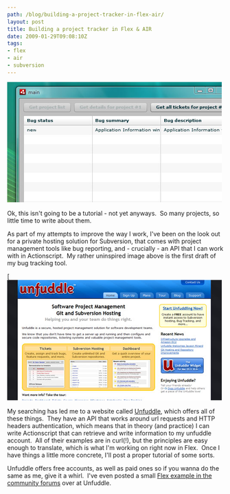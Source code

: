 ```yaml
---
path: /blog/building-a-project-tracker-in-flex-air/
layout: post
title: Building a project tracker in Flex & AIR
date: 2009-01-29T09:08:10Z
tags:
- flex
- air
- subversion
---
```


![Bug Tracking in Flex & AIR](bugsummary.jpg)

Ok, this isn't going to be a tutorial - not yet anyways.  So many projects, so little time to write about them.

As part of my attempts to improve the way I work, I've been on the look out for a private hosting solution for Subversion, that comes with project management tools like bug reporting, and - crucially - an API that I can work with in Actionscript.  My rather uninspired image above is the first draft of my bug tracking tool.

[![Unfuddle Screenshot](unfuddle.jpg)

My searching has led me to a website called [Unfuddle](http://unfuddle.com/), which offers all of these things.  They have an API that works around url requests and HTTP headers authentication, which means that in theory (and practice) I can write Actionscript that can retrieve and write information to my unfuddle account.  All of their examples are in curl(!), but the principles are easy enough to translate, which is what I'm working on right now in Flex.  Once I have things a little more concrete, I'll post a proper tutorial of some sorts.

Unfuddle offers free accounts, as well as paid ones so if you wanna do the same as me, give it a whirl.  I've even posted a small [Flex example in the community forums](http://unfuddle.com/community/forums/6/topics/462) over at Unfuddle.